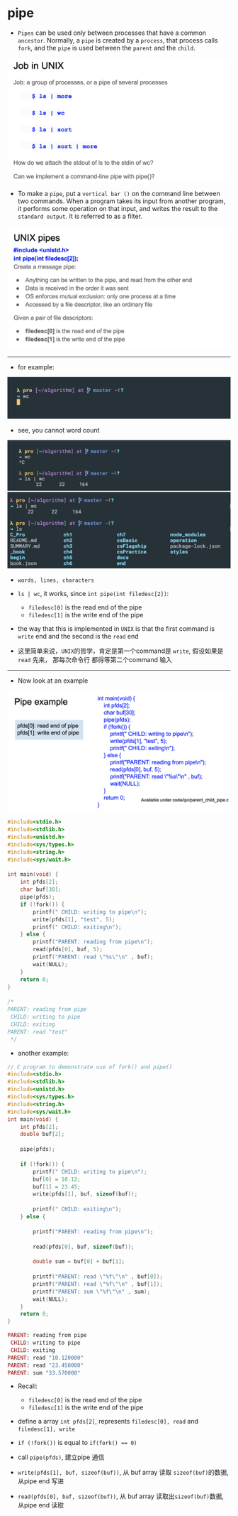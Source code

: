 # pipe

- `Pipes` can be used only between processes that have a common `ancestor`. 
  Normally, a `pipe` is created by a `process`, that process calls `fork`, 
  and the `pipe` is used between the `parent` and the `child`.

![](img/2020-06-28-21-29-14.png)

- To make a `pipe`, put a `vertical bar ()` on the command line between two 
  commands. When a program takes its input from another program, it performs some operation on that input, and writes the result to the `standard output`. It is referred to as a filter.

![](img/2020-06-28-21-27-58.png)

---

- for example:

![](img/2020-06-28-21-42-30.png)
- see, you cannot word count

![](img/2020-06-28-21-45-55.png)
![](img/2020-06-28-21-59-42.png)
- `words, lines, characters`
  
- `ls | wc`, it works, since `int pipe(int filedesc[2])`:
  - `filedesc[0]` is the read end of the pipe
  - `filedesc[1]` is the write end of the pipe
- the way that this is implemented in `UNIX` is that the first command is 
  `write` end and the second is the `read` end
- 这里简单来说，`UNIX`的哲学，肯定是第一个command是 `write`, 假设如果是 `read` 先来，
  那每次命令行 都得等第二个command 输入

 ---

 - Now look at an example

![](img/2020-06-28-22-10-41.png)

```c
#include<stdio.h>
#include<stdlib.h>
#include<unistd.h>
#include<sys/types.h>
#include<string.h>
#include<sys/wait.h>

int main(void) { 
    int pfds[2]; 
    char buf[30];  
    pipe(pfds);  
    if (!fork()) { 
        printf(" CHILD: writing to pipe\n"); 
        write(pfds[1], "test", 5); 
        printf(" CHILD: exiting\n");
    } else { 
        printf("PARENT: reading from pipe\n"); 
        read(pfds[0], buf, 5); 
        printf("PARENT: read \"%s\"\n" , buf); 
        wait(NULL); 
    }  
    return 0; 
}

/* 
PARENT: reading from pipe
 CHILD: writing to pipe
 CHILD: exiting
PARENT: read "test"
 */
```


- another example:

```c
// C program to demonstrate use of fork() and pipe()
#include<stdio.h>
#include<stdlib.h>
#include<unistd.h>
#include<sys/types.h>
#include<string.h>
#include<sys/wait.h>
int main(void) {
    int pfds[2];
    double buf[2];

    pipe(pfds);

    if (!fork()) {
        printf(" CHILD: writing to pipe\n");
        buf[0] = 10.12;
        buf[1] = 23.45;
        write(pfds[1], buf, sizeof(buf));
 
        printf(" CHILD: exiting\n");
    } else {
 
        printf("PARENT: reading from pipe\n");
 
        read(pfds[0], buf, sizeof(buf));
 
    	double sum = buf[0] + buf[1];

        printf("PARENT: read \"%f\"\n" , buf[0]);
        printf("PARENT: read \"%f\"\n" , buf[1]);
	    printf("PARENT: sum \"%f\"\n" , sum);
        wait(NULL);
    }
    return 0;
}
```

```ruby
PARENT: reading from pipe
 CHILD: writing to pipe
 CHILD: exiting
PARENT: read "10.120000"
PARENT: read "23.450000"
PARENT: sum "33.570000"
```

- Recall: 
  - `filedesc[0]` is the read end of the pipe
  - `filedesc[1]` is the write end of the pipe

- define a array `int pfds[2]`, represents `filedesc[0], read` 
  and `filedesc[1], write`
- `if (!fork())` is equal to `if(fork() == 0)`
- call `pipe(pfds)`, 建立pipe 通信
- `write(pfds[1], buf, sizeof(buf))`, 从 buf array 读取 `sizeof(buf)`的数据, 
  从pipe end 写进
- `read(pfds[0], buf, sizeof(buf))`, 从 buf array 读取出`sizeof(buf)`数据,
  从pipe end 读取  

